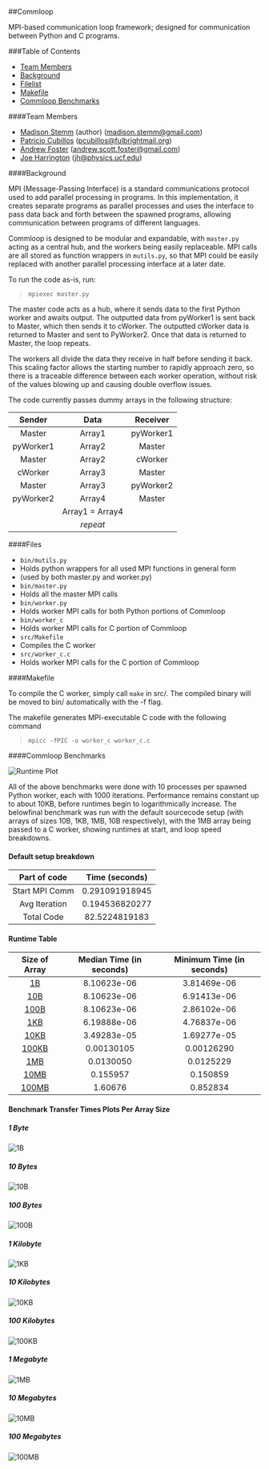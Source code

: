 ##Commloop

MPI-based communication loop framework; designed for communication between Python and C programs.

###Table of Contents
* [Team Members](#team-members)
* [Background](#background)
* [Filelist](#files)
* [Makefile](#makefile)
* [Commloop Benchmarks](#commloop-benchmarks)

####Team Members
* [Madison Stemm](https://github.com/astromaddie/) (author) (<madison.stemm@gmail.com>)
* [Patricio Cubillos](https://github.com/pcubillos/) (<pcubillos@fulbrightmail.org>)
* [Andrew Foster](https://github.com/AndrewSDFoster) (<andrew.scott.foster@gmail.com>)
* [Joe Harrington](https://github.com/joeharr4) (<jh@physics.ucf.edu>)

####Background

MPI (Message-Passing Interface) is a standard communications protocol used to add parallel processing in programs. In this implementation, it creates separate programs as parallel processes and uses the interface to pass data back and forth between the spawned programs, allowing communication between programs of different languages.

Commloop is designed to be modular and expandable, with `master.py` acting as a central hub, and the workers being easily replaceable. MPI calls are all stored as function wrappers in `mutils.py`, so that MPI could be easily replaced with another parallel processing interface at a later date.

To run the code as-is, run:

  > `mpiexec master.py`

The master code acts as a hub, where it sends data to the first Python worker and awaits output. The outputted data from pyWorker1 is sent back to Master, which then sends it to cWorker. The outputted cWorker data is returned to Master and sent to PyWorker2. Once that data is returned to Master, the loop repeats.

The workers all divide the data they receive in half before sending it back. This scaling factor allows the starting number to rapidly approach zero, so there is a traceable difference between each worker operation, without risk of the values blowing up and causing double overflow issues.

The code currently passes dummy arrays in the following structure:


| Sender          | Data            | Receiver        |
| :-------------: | :-------------: | :-------------: |
| Master          | Array1          | pyWorker1       |
| pyWorker1       | Array2          | Master          |
| Master          | Array2          | cWorker         |
| cWorker         | Array3          | Master          |
| Master          | Array3          | pyWorker2       |
| pyWorker2       | Array4          | Master          |
|                 | Array1 = Array4 |                 |
|                 | _repeat_        |                 |

####Files

- `bin/mutils.py`
 - Holds python wrappers for all used MPI functions in general form
 - (used by both master.py and worker.py)
- `bin/master.py`
 - Holds all the master MPI calls
- `bin/worker.py`
 - Holds worker MPI calls for both Python portions of Commloop
- `bin/worker_c`
 - Holds worker MPI calls for C portion of Commloop
- `src/Makefile`
 - Compiles the C worker
- `src/worker_c.c`
 - Holds worker MPI calls for the C portion of Commloop

####Makefile

To compile the C worker, simply call `make` in src/. The compiled binary will be moved to bin/ automatically with the -f flag.

The makefile generates MPI-executable C code with the following command
  > `mpicc -fPIC -o worker_c worker_c.c`

####Commloop Benchmarks

![Runtime Plot](http://i.imgur.com/U1kTDmv.png)

All of the above benchmarks were done with 10 processes per spawned Python worker, each with 1000 iterations. Performance remains constant up to about 10KB, before runtimes begin to logarithmically increase. The belowfinal benchmark was run with the default sourcecode setup (with arrays of sizes 10B, 1KB, 1MB, 10B respectively), with the 1MB array being passed to a C worker, showing runtimes at start, and loop speed breakdowns.

#### Default setup breakdown

| Part of code    | Time (seconds)   |
| :-------------: | :-------------:  |
| Start MPI Comm  | 0.291091918945   |
| Avg Iteration   | 0.194536820277   |
| Total Code      | 82.5224819183    |

#### Runtime Table

| Size of Array    | Median Time (in seconds)|  Minimum Time (in seconds)|
| :-------------:  |   :-------------:       |      :-------------:      |
|         [1B](#1-byte)       |         8.10623e-06     |         3.81469e-06       |
|        [10B](#10-bytes)       |         8.10623e-06     |         6.91413e-06       |
|       [100B](#100-bytes)       |         8.10623e-06     |         2.86102e-06       |
|        [1KB](#1-kilobyte)       |         6.19888e-06     |         4.76837e-06       |
|       [10KB](#10-kilobytes)       |         3.49283e-05     |         1.69277e-05       |
|      [100KB](#100-kilobytes)       |         0.00130105      |         0.00126290        |
|        [1MB](#1-megabyte)       |         0.0130050       |         0.0125229         |
|       [10MB](#10-megabytes)       |         0.155957        |         0.150859          |
|      [100MB](#100-megabytes)       |         1.60676         |         0.852834          |

#### Benchmark Transfer Times Plots Per Array Size

##### 1 Byte
![1B](http://i.imgur.com/t5Rcnqh.png)
##### 10 Bytes
![10B](http://i.imgur.com/AjqqaUt.png)
##### 100 Bytes
![100B](http://i.imgur.com/utMjdSv.png)
##### 1 Kilobyte
![1KB](http://i.imgur.com/TcNpjzT.png)
##### 10 Kilobytes
![10KB](http://i.imgur.com/8TG0JpT.pn)
##### 100 Kilobytes
![100KB](http://i.imgur.com/EXB1DfO.png)
##### 1 Megabyte
![1MB](http://i.imgur.com/K30nAmw.png)
##### 10 Megabytes
![10MB](http://i.imgur.com/v8jqBiZ.png)
##### 100 Megabytes
![100MB](http://i.imgur.com/y8MCmtV.png)
